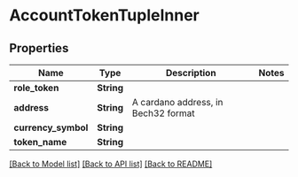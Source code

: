 # AccountTokenTupleInner

## Properties

Name | Type | Description | Notes
------------ | ------------- | ------------- | -------------
**role_token** | **String** |  | 
**address** | **String** | A cardano address, in Bech32 format | 
**currency_symbol** | **String** |  | 
**token_name** | **String** |  | 

[[Back to Model list]](../README.md#documentation-for-models) [[Back to API list]](../README.md#documentation-for-api-endpoints) [[Back to README]](../README.md)


